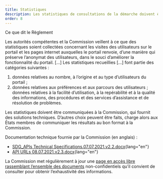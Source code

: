 ```yaml
---
title: Statistiques
description: Les statistiques de consultations de la démarche doivent être collectées et communiquées à la Commission européenne.
order: 8
---
```


<div class="fr-callout fr-mb-4w"> 
<p class="fr-callout__title fr-mb-4w">Ce que dit le Règlement</p> 
<p class="fr-callout__text">Les autorités compétentes et la Commission veillent à ce que des statistiques soient collectées concernant les visites des utilisateurs sur le portail et les pages internet auxquelles le portail renvoie, d’une manière qui préserve l’anonymat des utilisateurs, dans le souci d’améliorer la fonctionnalité du portail. [...] Les statistiques recueillies [...] font partie des catégories suivantes&nbsp;:</p>
	<ol>
<li>données relatives au nombre, à l’origine et au type d’utilisateurs du portail&nbsp;;</li>
<li>données relatives aux préférences et aux parcours des utilisateurs&nbsp;;</li>
données relatives à la facilité d’utilisation, à la repérabilité et à la qualité des informations, des procédures et des services d’assistance et de résolution de problèmes.</li></ol>
</div> 

Les statistiques doivent être communiquées à la Commission, qui fournit des solutions techniques. D’autres choix peuvent être faits, charge alors aux États membres de communiquer les résultats au bon format à la Commission.

Documentation technique fournie par la Commission (en anglais)&nbsp;:
* [SDG_APIs Technical Specifications.07.07.2021.v2.2.docx](https://github.com/DISIC/design.numerique.gouv.fr/files/7856425/SDG_APIs.Technical.Specifications.07.07.2021.v2.2.docx){lang="en"}
* [API URLs 08.07.2021.v2.3.docx](https://github.com/DISIC/design.numerique.gouv.fr/files/7856427/API.URLs.08.07.2021.v2.3.docx){lang="en"}

La Commission met régulièrement à jour une [page en accès libre rassemblant l’ensemble des documents](https://ec.europa.eu/growth/single-digital-gateway-requirements_en) non-confidentiels qu’il convient de consulter pour obtenir l’exhaustivité des informations.
